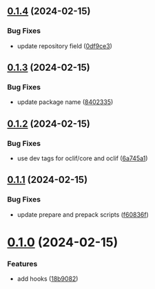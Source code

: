 ## [0.1.4](https://github.com/oclif/plugin-test-esbuild/compare/0.1.3...0.1.4) (2024-02-15)


### Bug Fixes

* update repository field ([0df9ce3](https://github.com/oclif/plugin-test-esbuild/commit/0df9ce36ca2cf921a9a4c81333290156237a6c34))



## [0.1.3](https://github.com/oclif/plugin-test-esbuild/compare/0.1.2...0.1.3) (2024-02-15)


### Bug Fixes

* update package name ([8402335](https://github.com/oclif/plugin-test-esbuild/commit/840233519d1bc95824e401065457e8ddb54c7991))



## [0.1.2](https://github.com/oclif/plugin-test-esbuild/compare/0.1.1...0.1.2) (2024-02-15)


### Bug Fixes

* use dev tags for oclif/core and oclif ([6a745a1](https://github.com/oclif/plugin-test-esbuild/commit/6a745a176f767b57b1d17b9064400f561aefa21c))



## [0.1.1](https://github.com/oclif/plugin-test-esbuild/compare/0.1.0...0.1.1) (2024-02-15)


### Bug Fixes

* update prepare and prepack scripts ([f60836f](https://github.com/oclif/plugin-test-esbuild/commit/f60836f07ea0594b965922a953bdac7e0bd47765))



# [0.1.0](https://github.com/oclif/plugin-test-esbuild/compare/18b908292e98e221fbec030a3c5b5937491c498b...0.1.0) (2024-02-15)


### Features

* add hooks ([18b9082](https://github.com/oclif/plugin-test-esbuild/commit/18b908292e98e221fbec030a3c5b5937491c498b))



